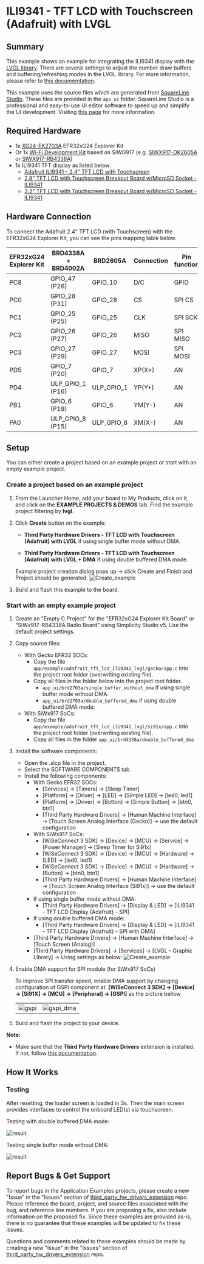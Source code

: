 # ILI9341 - TFT LCD with Touchscreen (Adafruit) with LVGL #

## Summary ##

This example shows an example for integrating the ILI9341 display with the [LVGL library](https://lvgl.io/).
There are several settings to adjust the number draw buffers and buffering/refreshing modes in the LVGL library. For more information, please refer to [this documemtation](https://docs.lvgl.io/8.3/porting/display.html#buffering-modes).

This example uses the source files which are generated from [SquareLine Studio](https://squareline.io/). These files are provided in the `app_ui` folder. SquareLine Studio is a professional and easy-to-use UI editor software to speed up and simplify the UI development. Visiting [this page](https://squareline.io/) for more information.

## Required Hardware ##

- 1x [XG24-EK2703A](https://www.silabs.com/development-tools/wireless/efr32xg24-explorer-kit) EFR32xG24 Explorer Kit
- Or 1x [Wi-Fi Development Kit](https://www.silabs.com/development-tools/wireless/wi-fi) based on SiWG917 (e.g. [SIWX917-DK2605A](https://www.silabs.com/development-tools/wireless/wi-fi/siwx917-dk2605a-wifi-6-bluetooth-le-soc-dev-kit) or [SIWX917-RB4338A](https://www.silabs.com/development-tools/wireless/wi-fi/siwx917-rb4338a-wifi-6-bluetooth-le-soc-radio-board))
- 1x ILI9341 TFT display as listed below:
  - [Adafruit ILI9341 - 2.4" TFT LCD with Touchscreen](https://www.adafruit.com/product/2478)
  - [2.8" TFT LCD with Touchscreen Breakout Board w/MicroSD Socket - ILI9341](https://www.adafruit.com/product/1770)
  - [3.2" TFT LCD with Touchscreen Breakout Board w/MicroSD Socket - ILI9341](https://www.adafruit.com/product/1743)

## Hardware Connection ##

To connect the Adafruit 2.4" TFT LCD (with Touchscreen) with the EFR32xG24 Explorer Kit, you can see the pins mapping table below.

| EFR32xG24 Explorer Kit | BRD4338A + BRD4002A | BRD2605A    | Connection | Pin function |
| --- | --- | --- | --- | --- |
| PC8 | GPIO_47 (P26) | GPIO_10 | D/C | GPIO |
| PC0 | GPIO_28 (P31) | GPIO_28 | CS | SPI CS |
| PC1 | GPIO_25 (P25) | GPIO_25 | CLK | SPI SCK |
| PC2 | GPIO_26 (P27) | GPIO_26 | MISO | SPI MISO |
| PC3 | GPIO_27 (P29) | GPIO_27 | MOSI | SPI MOSI |
| PD5 | GPIO_7 (P20) | GPIO_7 | XP(X+) | AN |
| PD4 | ULP_GPIO_1 (P16) | ULP_GPIO_1 | YP(Y+) | AN |
| PB1 | GPIO_6 (P19) | GPIO_6 | YM(Y-) | AN |
| PA0 | ULP_GPIO_8 (P15) | ULP_GPIO_8 | XM(X-) | AN |

## Setup ##

You can either create a project based on an example project or start with an empty example project.

### Create a project based on an example project ###

1. From the Launcher Home, add your board to My Products, click on it, and click on the **EXAMPLE PROJECTS & DEMOS** tab. Find the example project filtering by **lvgl**.

2. Click **Create** button on the example:

    - **Third Party Hardware Drivers - TFT LCD with Touchscreen (Adafruit) with LVGL** if using single buffer mode without DMA.

    - **Third Party Hardware Drivers - TFT LCD with Touchscreen (Adafruit) with LVGL + DMA** if using double buffered DMA mode.

    Example project creation dialog pops up -> click Create and Finish and Project should be generated.
    ![Create_example](image/create_example.png)

3. Build and flash this example to the board.

### Start with an empty example project ###

1. Create an "Empty C Project" for the "EFR32xG24 Explorer Kit Board" or "SiWx917-RB4338A Radio Board" using Simplicity Studio v5. Use the default project settings.

2. Copy source files:
    - With Gecko EFR32 SOCs:
      - Copy the file  `app/example/adafruit_tft_lcd_ili9341_lvgl/gecko/app.c` into the project root folder (overwriting existing file).
      - Copy all files in the folder below into the project root folder.
         - `app_ui/brd2703a/single_buffer_without_dma` if using single buffer mode without DMA:
         - `app_ui/brd2703a/double_buffered_dma` if using double buffered DMA mode:
    - With SiWx917 SoCs:
      - Copy the file  `app/example/adafruit_tft_lcd_ili9341_lvgl/si91x/app.c` into the project root folder (overwriting existing file).
      - Copy all files in the folder `app_ui/brd4338a/double_buffered_dma`

3. Install the software components:

   - Open the .slcp file in the project.
   - Select the SOFTWARE COMPONENTS tab.
   - Install the following components:
      - With Gecko EFR32 SOCs:
         - [Services] → [Timers] → [Sleep Timer]
         - [Platform] → [Driver] → [LED] → [Simple LED] → [led0, led1]
         - [Platform] → [Driver] → [Button] → [Simple Button] → [btn0, btn1]
         - [Third Party Hardware Drivers] → [Human Machine Interface] → [Touch Screen Analog Interface (Gecko)] → use the default configuration
      - With SiWx917 SoCs:
         - [WiSeConnect 3 SDK] → [Device] → [MCU] → [Service] → [Power Manager] → [Sleep Timer for Si91x]
         - [WiSeConnect 3 SDK] → [Device] → [MCU] → [Hardware] → [LED] → [led0, led1]
         - [WiSeConnect 3 SDK] → [Device] → [MCU] → [Hardware] → [Button] → [btn0, btn1]
         - [Third Party Hardware Drivers] → [Human Machine Interface] → [Touch Screen Analog Interface (Si91x)] → use the default configuration
      - If using single buffer mode without DMA:
        - [Third Party Hardware Drivers] → [Display & LED] → [ILI9341 - TFT LCD Display (Adafruit) - SPI]
      - If using double buffered DMA mode:
        - [Third Party Hardware Drivers] → [Display & LED] → [ILI9341 - TFT LCD Display (Adafruit) - SPI with DMA]
      - [Third Party Hardware Drivers] → [Human Machine Interface] → [Touch Screen (Analog)]
      - [Third Party Hardware Drivers] → [Services] → [LVGL - Graphic Library] → Using settings as below:
      ![Create_example](image/double_buffered_lvgl_settings.png)

4. Enable DMA support for SPI module (for SiWx917 SoCs)

   To improve SPI transfer speed, enable DMA support by changing configuration of GSPI component at: **[WiSeConnect 3 SDK] → [Device] → [Si91X] → [MCU] → [Peripheral] → [GSPI]** as the picture bellow

   | | |
   | - | - |
   | ![gspi](image/gspi.png) | ![gspi_dma](image/gspi_dma.png) |

5. Build and flash the project to your device.

**Note:**

- Make sure that the **Third Party Hardware Drivers** extension is installed. If not, follow [this documentation](https://github.com/SiliconLabs/third_party_hw_drivers_extension/blob/master/README.md#how-to-add-to-simplicity-studio-ide).

## How It Works ##

### Testing ###

After resetting, the loader screen is loaded in 3s. Then the main screen provides interfaces to control the onboard LED(s) via touchscreen.

Testing with double buffered DMA mode:

![result](image/double_buffer_lvgl.gif)

Testing single buffer mode without DMA:

![result](image/single_buffer_lvgl.gif)

## Report Bugs & Get Support ##

To report bugs in the Application Examples projects, please create a new "Issue" in the "Issues" section of [third_party_hw_drivers_extension](https://github.com/SiliconLabs/third_party_hw_drivers_extension) repo. Please reference the board, project, and source files associated with the bug, and reference line numbers. If you are proposing a fix, also include information on the proposed fix. Since these examples are provided as-is, there is no guarantee that these examples will be updated to fix these issues.

Questions and comments related to these examples should be made by creating a new "Issue" in the "Issues" section of [third_party_hw_drivers_extension](https://github.com/SiliconLabs/third_party_hw_drivers_extension) repo.
